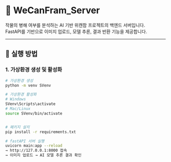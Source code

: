 # 🌱 WeCanFram_Server

작물의 병해 여부를 분석하는 AI 기반 위캔팜 프로젝트의 백엔드 서버입니다.  
FastAPI를 기반으로 이미지 업로드, 모델 추론, 결과 반환 기능을 제공합니다.


---

## 🚀 실행 방법

### 1. 가상환경 생성 및 활성화

```bash
# 가상환경 생성
python -m venv SVenv

# 가상환경 활성화
# Windows
SVenv\Scripts\activate
# Mac/Linux
source SVenv/bin/activate


# 패키지 설치
pip install -r requirements.txt

# fastAPI 서버 실행
uvicorn main:app --reload
→ http://127.0.0.1:8000 접속
→ 이미지 업로드 → AI 모델 추론 결과 확인


